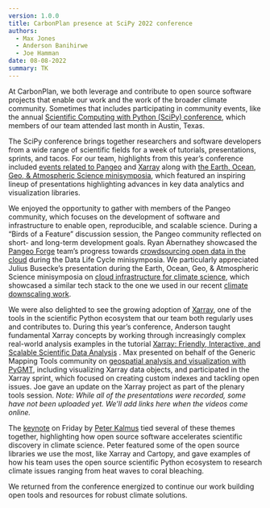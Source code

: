 ```yaml
---
version: 1.0.0
title: CarbonPlan presence at SciPy 2022 conference
authors:
  - Max Jones
  - Anderson Banihirwe
  - Joe Hamman
date: 08-08-2022
summary: TK
---
```


At CarbonPlan, we both leverage and contribute to open source software projects that enable our work and the work of the broader climate community. Sometimes that includes participating in community events, like the annual [Scientific Computing with Python (SciPy) conference](https://www.scipy2022.scipy.org/), which members of our team attended last month in Austin, Texas.

The SciPy conference brings together researchers and software developers from a wide range of scientific fields for a week of tutorials, presentations, sprints, and tacos. For our team, highlights from this year’s conference included [events related to Pangeo](https://medium.com/pangeo/pangeo-scipy2022-f091cd6adf4f) and [Xarray](https://xarray.dev/) along with [the Earth, Ocean, Geo, & Atmospheric Science minisymposia](https://www.youtube.com/playlist?list=PLYx7XA2nY5Gfb0tQyezb4Gsf1nVsy86zt), which featured an inspiring lineup of presentations highlighting advances in key data analytics and visualization libraries.

We enjoyed the opportunity to gather with members of the Pangeo community, which focuses on the development of software and infrastructure to enable open, reproducible, and scalable science. During a “Birds of a Feature” discussion session, the Pangeo community reflected on short- and long-term development goals. Ryan Abernathey showcased the [Pangeo Forge](https://pangeo-forge.org/) team’s progress towards [crowdsourcing open data in the cloud](https://youtu.be/sY20UpYCAEE) during the Data Life Cycle minisymposia. We particularly appreciated Julius Busecke’s presentation during the Earth, Ocean, Geo, & Atmospheric Science minisymposia on [cloud infrastructure for climate science](https://youtu.be/7niNfs3ZpfQ), which showcased a similar tech stack to the one we used in our recent [climate downscaling work](https://carbonplan.org/research/cmip6-downscaling-explainer).

We were also delighted to see the growing adoption of [Xarray](https://github.com/pydata/xarray), one of the tools in the scientific Python ecosystem that our team both regularly uses and contributes to. During this year’s conference, Anderson taught fundamental Xarray concepts by working through increasingly complex real-world analysis examples in the tutorial [Xarray: Friendly, Interactive, and Scalable Scientific Data Analysis](https://tutorial.xarray.dev/workshops/scipy2022/README.html) . Max presented on behalf of the Generic Mapping Tools community on [geospatial analysis and visualization with PyGMT](https://youtu.be/nCktihu9bWg), including visualizing Xarray data objects, and participated in the Xarray sprint, which focused on creating custom indexes and tackling open issues. Joe gave an update on the Xarray project as part of the plenary tools session. _Note: While all of the presentations were recorded, some have not been uploaded yet. We’ll add links here when the videos come online._

The [keynote](https://youtu.be/loNv_2hUN0g) on Friday by [Peter Kalmus](https://peterkalmus.net/) tied several of these themes together, highlighting how open source software accelerates scientific discovery in climate science. Peter featured some of the open source libraries we use the most, like Xarray and Cartopy, and gave examples of how his team uses the open source scientific Python ecosystem to research climate issues ranging from heat waves to coral bleaching.

We returned from the conference energized to continue our work building open tools and resources for robust climate solutions.
